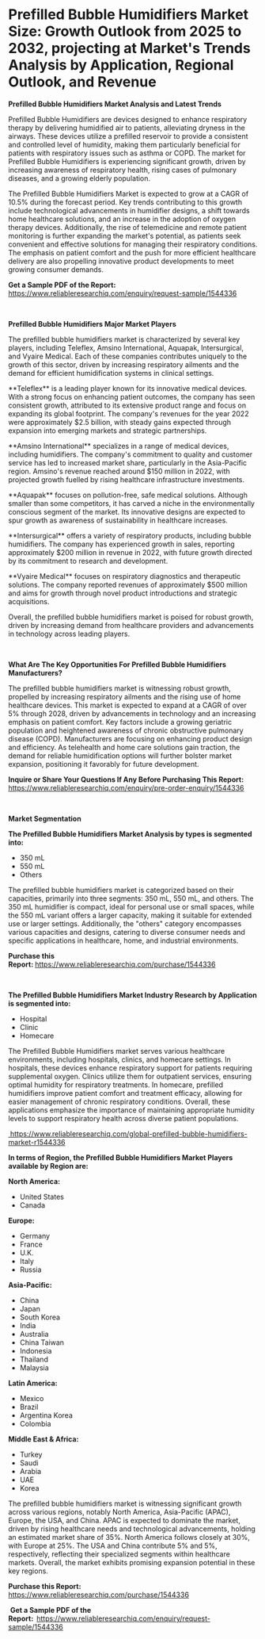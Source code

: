 <p><h1>Prefilled Bubble Humidifiers Market Size: Growth Outlook from 2025 to 2032, projecting at Market's Trends Analysis by Application, Regional Outlook, and Revenue</h1></p><p><strong>Prefilled Bubble Humidifiers Market Analysis and Latest Trends</strong></p>
<p><p>Prefilled Bubble Humidifiers are devices designed to enhance respiratory therapy by delivering humidified air to patients, alleviating dryness in the airways. These devices utilize a prefilled reservoir to provide a consistent and controlled level of humidity, making them particularly beneficial for patients with respiratory issues such as asthma or COPD. The market for Prefilled Bubble Humidifiers is experiencing significant growth, driven by increasing awareness of respiratory health, rising cases of pulmonary diseases, and a growing elderly population.</p><p>The Prefilled Bubble Humidifiers Market is expected to grow at a CAGR of 10.5% during the forecast period. Key trends contributing to this growth include technological advancements in humidifier designs, a shift towards home healthcare solutions, and an increase in the adoption of oxygen therapy devices. Additionally, the rise of telemedicine and remote patient monitoring is further expanding the market's potential, as patients seek convenient and effective solutions for managing their respiratory conditions. The emphasis on patient comfort and the push for more efficient healthcare delivery are also propelling innovative product developments to meet growing consumer demands.</p></p>
<p><strong>Get a Sample PDF of the Report:&nbsp;</strong> <a href="https://www.reliableresearchiq.com/enquiry/request-sample/1544336?utm_campaign=1842&utm_medium=2&utm_source=Github&utm_content=ia&utm_term=14042025&utm_id=prefilled-bubble-humidifiers">https://www.reliableresearchiq.com/enquiry/request-sample/1544336</a></p>
<p>&nbsp;</p>
<p><strong>Prefilled Bubble Humidifiers Major Market Players</strong></p>
<p><p>The prefilled bubble humidifiers market is characterized by several key players, including Teleflex, Amsino International, Aquapak, Intersurgical, and Vyaire Medical. Each of these companies contributes uniquely to the growth of this sector, driven by increasing respiratory ailments and the demand for efficient humidification systems in clinical settings.</p><p>**Teleflex** is a leading player known for its innovative medical devices. With a strong focus on enhancing patient outcomes, the company has seen consistent growth, attributed to its extensive product range and focus on expanding its global footprint. The company's revenues for the year 2022 were approximately $2.5 billion, with steady gains expected through expansion into emerging markets and strategic partnerships.</p><p>**Amsino International** specializes in a range of medical devices, including humidifiers. The company's commitment to quality and customer service has led to increased market share, particularly in the Asia-Pacific region. Amsino's revenue reached around $150 million in 2022, with projected growth fuelled by rising healthcare infrastructure investments.</p><p>**Aquapak** focuses on pollution-free, safe medical solutions. Although smaller than some competitors, it has carved a niche in the environmentally conscious segment of the market. Its innovative designs are expected to spur growth as awareness of sustainability in healthcare increases.</p><p>**Intersurgical** offers a variety of respiratory products, including bubble humidifiers. The company has experienced growth in sales, reporting approximately $200 million in revenue in 2022, with future growth directed by its commitment to research and development.</p><p>**Vyaire Medical** focuses on respiratory diagnostics and therapeutic solutions. The company reported revenues of approximately $500 million and aims for growth through novel product introductions and strategic acquisitions.</p><p>Overall, the prefilled bubble humidifiers market is poised for robust growth, driven by increasing demand from healthcare providers and advancements in technology across leading players.</p></p>
<p>&nbsp;</p>
<p><strong>What Are The Key Opportunities For Prefilled Bubble Humidifiers Manufacturers?</strong></p>
<p><p>The prefilled bubble humidifiers market is witnessing robust growth, propelled by increasing respiratory ailments and the rising use of home healthcare devices. This market is expected to expand at a CAGR of over 5% through 2028, driven by advancements in technology and an increasing emphasis on patient comfort. Key factors include a growing geriatric population and heightened awareness of chronic obstructive pulmonary disease (COPD). Manufacturers are focusing on enhancing product design and efficiency. As telehealth and home care solutions gain traction, the demand for reliable humidification options will further bolster market expansion, positioning it favorably for future development.</p></p>
<p><strong>Inquire or Share Your Questions If Any Before Purchasing This Report:</strong> <a href="https://www.reliableresearchiq.com/enquiry/pre-order-enquiry/1544336?utm_campaign=1842&utm_medium=2&utm_source=Github&utm_content=ia&utm_term=14042025&utm_id=prefilled-bubble-humidifiers">https://www.reliableresearchiq.com/enquiry/pre-order-enquiry/1544336</a></p>
<p>&nbsp;</p>
<p><strong>Market Segmentation</strong></p>
<p><strong>The Prefilled Bubble Humidifiers Market Analysis by types is segmented into:</strong></p>
<p><ul><li>350 mL</li><li>550 mL</li><li>Others</li></ul></p>
<p><p>The prefilled bubble humidifiers market is categorized based on their capacities, primarily into three segments: 350 mL, 550 mL, and others. The 350 mL humidifier is compact, ideal for personal use or small spaces, while the 550 mL variant offers a larger capacity, making it suitable for extended use or larger settings. Additionally, the "others" category encompasses various capacities and designs, catering to diverse consumer needs and specific applications in healthcare, home, and industrial environments.</p></p>
<p><strong>Purchase this Report:&nbsp;</strong><a href="https://www.reliableresearchiq.com/purchase/1544336?utm_campaign=1842&utm_medium=2&utm_source=Github&utm_content=ia&utm_term=14042025&utm_id=prefilled-bubble-humidifiers">https://www.reliableresearchiq.com/purchase/1544336</a></p>
<p>&nbsp;</p>
<p><strong>The Prefilled Bubble Humidifiers Market Industry Research by Application is segmented into:</strong></p>
<p><ul><li>Hospital</li><li>Clinic</li><li>Homecare</li></ul></p>
<p><p>The Prefilled Bubble Humidifiers market serves various healthcare environments, including hospitals, clinics, and homecare settings. In hospitals, these devices enhance respiratory support for patients requiring supplemental oxygen. Clinics utilize them for outpatient services, ensuring optimal humidity for respiratory treatments. In homecare, prefilled humidifiers improve patient comfort and treatment efficacy, allowing for easier management of chronic respiratory conditions. Overall, these applications emphasize the importance of maintaining appropriate humidity levels to support respiratory health across diverse patient populations.</p></p>
<p><a href="https://www.reliableresearchiq.com/global-prefilled-bubble-humidifiers-market-r1544336?utm_campaign=1842&utm_medium=2&utm_source=Github&utm_content=ia&utm_term=14042025&utm_id=prefilled-bubble-humidifiers">&nbsp;https://www.reliableresearchiq.com/global-prefilled-bubble-humidifiers-market-r1544336</a></p>
<p><strong>In terms of Region, the Prefilled Bubble Humidifiers Market Players available by Region are:</strong></p>
<p>
    <p> <strong> North America: </strong>
        <ul>
            <li>United States</li>
            <li>Canada</li>
        </ul>
        </p> 
    <p> <strong> Europe: </strong>
        <ul>
            <li>Germany</li>
            <li>France</li>
            <li>U.K.</li>
            <li>Italy</li>
            <li>Russia</li>
        </ul>
        </p> 
    <p> <strong> Asia-Pacific: </strong>
        <ul>
            <li>China</li>
            <li>Japan</li>
            <li>South Korea</li>
            <li>India</li>
            <li>Australia</li>
            <li>China Taiwan</li>
            <li>Indonesia</li>
            <li>Thailand</li>
            <li>Malaysia</li>
        </ul>
        </p> 
    <p> <strong> Latin America: </strong>
        <ul>
            <li>Mexico</li>
            <li>Brazil</li>
            <li>Argentina Korea</li>
            <li>Colombia</li>
        </ul>
        </p> 
    <p> <strong> Middle East & Africa: </strong>
        <ul>
            <li>Turkey</li>
            <li>Saudi</li>
            <li>Arabia</li>
            <li>UAE</li>
            <li>Korea</li>
        </ul>
    </p>
    </p>
<p><p>The prefilled bubble humidifiers market is witnessing significant growth across various regions, notably North America, Asia-Pacific (APAC), Europe, the USA, and China. APAC is expected to dominate the market, driven by rising healthcare needs and technological advancements, holding an estimated market share of 35%. North America follows closely at 30%, with Europe at 25%. The USA and China contribute 5% and 5%, respectively, reflecting their specialized segments within healthcare markets. Overall, the market exhibits promising expansion potential in these key regions.</p></p>
<p><strong>Purchase this Report: </strong><a href="https://www.reliableresearchiq.com/purchase/1544336?utm_campaign=1842&utm_medium=2&utm_source=Github&utm_content=ia&utm_term=14042025&utm_id=prefilled-bubble-humidifiers">https://www.reliableresearchiq.com/purchase/1544336</a></p>
<p>&nbsp;<strong>Get a Sample PDF of the Report:&nbsp;&nbsp;</strong><a href="https://www.reliableresearchiq.com/enquiry/request-sample/1544336?utm_campaign=1842&utm_medium=2&utm_source=Github&utm_content=ia&utm_term=14042025&utm_id=prefilled-bubble-humidifiers">https://www.reliableresearchiq.com/enquiry/request-sample/1544336</a></p>
<p><strong></strong></p>
<p><p></p><p></p><p></p></p>